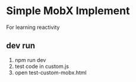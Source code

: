 # Simple MobX Implement
For learning reactivity

## dev run
1. npm run dev
2. test code in custom.js
2. open test-custom-mobx.html